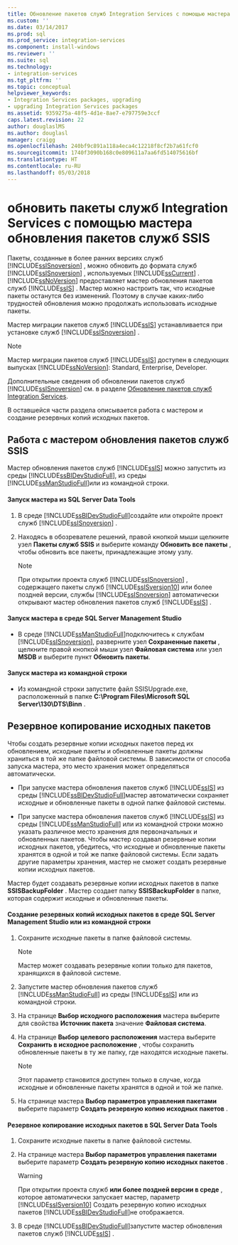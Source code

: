 ```yaml
---
title: Обновление пакетов служб Integration Services с помощью мастера обновления пакетов служб SSIS | Документы Майкрософт
ms.custom: ''
ms.date: 03/14/2017
ms.prod: sql
ms.prod_service: integration-services
ms.component: install-windows
ms.reviewer: ''
ms.suite: sql
ms.technology:
- integration-services
ms.tgt_pltfrm: ''
ms.topic: conceptual
helpviewer_keywords:
- Integration Services packages, upgrading
- upgrading Integration Services packages
ms.assetid: 9359275a-48f5-4d1e-8ae7-e797759e3ccf
caps.latest.revision: 22
author: douglaslMS
ms.author: douglasl
manager: craigg
ms.openlocfilehash: 240bf9c891a118a4eca4c12218f8cf2b7a61fcf0
ms.sourcegitcommit: 1740f3090b168c0e809611a7aa6fd514075616bf
ms.translationtype: HT
ms.contentlocale: ru-RU
ms.lasthandoff: 05/03/2018
---
```

# <a name="upgrade-integration-services-packages-using-the-ssis-package-upgrade-wizard"></a>обновить пакеты служб Integration Services с помощью мастера обновления пакетов служб SSIS
  Пакеты, созданные в более ранних версиях служб [!INCLUDE[ssISnoversion](../../includes/ssisnoversion-md.md)] , можно обновить до формата служб [!INCLUDE[ssISnoversion](../../includes/ssisnoversion-md.md)] , используемых [!INCLUDE[ssCurrent](../../includes/sscurrent-md.md)] . [!INCLUDE[ssNoVersion](../../includes/ssnoversion-md.md)] предоставляет мастер обновления пакетов служб [!INCLUDE[ssIS](../../includes/ssis-md.md)] . Мастер можно настроить так, что исходные пакеты останутся без изменений. Поэтому в случае каких-либо трудностей обновления можно продолжать использовать исходные пакеты.  
  
 Мастер миграции пакетов служб [!INCLUDE[ssIS](../../includes/ssis-md.md)] устанавливается при установке служб [!INCLUDE[ssISnoversion](../../includes/ssisnoversion-md.md)] .  
  
> [!NOTE]  
>  Мастер миграции пакетов служб [!INCLUDE[ssIS](../../includes/ssis-md.md)] доступен в следующих выпусках [!INCLUDE[ssNoVersion](../../includes/ssnoversion-md.md)]: Standard, Enterprise, Developer.  
  
 Дополнительные сведения об обновлении пакетов служб [!INCLUDE[ssISnoversion](../../includes/ssisnoversion-md.md)] см. в разделе [Обновление пакетов служб Integration Services](../../integration-services/install-windows/upgrade-integration-services-packages.md).  
  
 В оставшейся части раздела описывается работа с мастером и создание резервных копий исходных пакетов.  
  
## <a name="running-the-ssis-package-upgrade-wizard"></a>Работа с мастером обновления пакетов служб SSIS  
 Мастер обновления пакетов служб [!INCLUDE[ssIS](../../includes/ssis-md.md)] можно запустить из среды [!INCLUDE[ssBIDevStudioFull](../../includes/ssbidevstudiofull-md.md)], из среды [!INCLUDE[ssManStudioFull](../../includes/ssmanstudiofull-md.md)]или из командной строки.  
  
#### <a name="to-run-the-wizard-from-sql-server-data-tools"></a>Запуск мастера из SQL Server Data Tools  
  
1.  В среде [!INCLUDE[ssBIDevStudioFull](../../includes/ssbidevstudiofull-md.md)]создайте или откройте проект служб [!INCLUDE[ssISnoversion](../../includes/ssisnoversion-md.md)] .  
  
2.  Находясь в обозревателе решений, правой кнопкой мыши щелкните узел **Пакеты служб SSIS** и выберите команду **Обновить все пакеты** , чтобы обновить все пакеты, принадлежащие этому узлу.  
  
    > [!NOTE]  
    >  При открытии проекта служб [!INCLUDE[ssISnoversion](../../includes/ssisnoversion-md.md)] , содержащего пакеты служб [!INCLUDE[ssISversion10](../../includes/ssisversion10-md.md)] или более поздней версии, службы [!INCLUDE[ssISnoversion](../../includes/ssisnoversion-md.md)] автоматически открывают мастер обновления пакетов служб [!INCLUDE[ssIS](../../includes/ssis-md.md)] .  
  
#### <a name="to-run-the-wizard-from-sql-server-management-studio"></a>Запуск мастера в среде SQL Server Management Studio  
  
-   В среде [!INCLUDE[ssManStudioFull](../../includes/ssmanstudiofull-md.md)]подключитесь к службам [!INCLUDE[ssISnoversion](../../includes/ssisnoversion-md.md)], разверните узел **Сохраненные пакеты** , щелкните правой кнопкой мыши узел **Файловая система** или узел **MSDB** и выберите пункт **Обновить пакеты**.  
  
#### <a name="to-run-the-wizard-at-the-command-prompt"></a>Запуск мастера из командной строки  
  
-   Из командной строки запустите файл SSISUpgrade.exe, расположенный в папке **C:\Program Files\Microsoft SQL Server\130\DTS\Binn** .  
  
## <a name="backing-up-the-original-packages"></a>Резервное копирование исходных пакетов  
 Чтобы создать резервные копии исходных пакетов перед их обновлением, исходные пакеты и обновленные пакеты должны храниться в той же папке файловой системы. В зависимости от способа запуска мастера, это место хранения может определяться автоматически.  
  
-   При запуске мастера обновления пакетов служб [!INCLUDE[ssIS](../../includes/ssis-md.md)] из среды [!INCLUDE[ssBIDevStudioFull](../../includes/ssbidevstudiofull-md.md)]мастер автоматически сохраняет исходные и обновленные пакеты в одной папке файловой системы.  
  
-   При запуске мастера обновления пакетов служб [!INCLUDE[ssIS](../../includes/ssis-md.md)] из среды [!INCLUDE[ssManStudioFull](../../includes/ssmanstudiofull-md.md)] или из командной строки можно указать различное место хранения для первоначальных и обновленных пакетов. Чтобы мастер создавал резервные копии исходных пакетов, убедитесь, что исходные и обновленные пакеты хранятся в одной и той же папке файловой системы. Если задать другие параметры хранения, мастер не сможет создать резервные копии исходных пакетов.  
  
 Мастер будет создавать резервные копии исходных пакетов в папке **SSISBackupFolder** . Мастер создает папку **SSISBackupFolder** в папке, которая содержит исходные и обновленные пакеты.  
  
#### <a name="to-back-up-the-original-packages-in-sql-server-management-studio-or-at-the-command-prompt"></a>Создание резервных копий исходных пакетов в среде SQL Server Management Studio или из командной строки  
  
1.  Сохраните исходные пакеты в папке файловой системы.  
  
    > [!NOTE]  
    >  Мастер может создавать резервные копии только для пакетов, хранящихся в файловой системе.  
  
2.  Запустите мастер обновления пакетов служб [!INCLUDE[ssManStudioFull](../../includes/ssmanstudiofull-md.md)] из среды [!INCLUDE[ssIS](../../includes/ssis-md.md)] или из командной строки.  
  
3.  На странице **Выбор исходного расположения** мастера выберите для свойства **Источник пакета** значение **Файловая система**.  
  
4.  На странице **Выбор целевого расположения** мастера выберите **Сохранить в исходное расположение** , чтобы сохранить обновленные пакеты в ту же папку, где находятся исходные пакеты.  
  
    > [!NOTE]  
    >  Этот параметр становится доступен только в случае, когда исходные и обновленные пакеты хранятся в одной и той же папке.  
  
5.  На странице мастера **Выбор параметров управления пакетами** выберите параметр **Создать резервную копию исходных пакетов** .  
  
#### <a name="to-back-up-the-original-packages-in-sql-server-data-tools"></a>Резервное копирование исходных пакетов в SQL Server Data Tools  
  
1.  Сохраните исходные пакеты в папке файловой системы.  
  
2.  На странице мастера **Выбор параметров управления пакетами** выберите параметр **Создать резервную копию исходных пакетов** .  
  
    > [!WARNING]  
    >  При открытии проекта служб **или более поздней версии в среде** , которое автоматически запускает мастер, параметр [!INCLUDE[ssISversion10](../../includes/ssisversion10-md.md)] Создать резервную копию исходных пакетов [!INCLUDE[ssBIDevStudioFull](../../includes/ssbidevstudiofull-md.md)]не отображается.  
  
3.  В среде [!INCLUDE[ssBIDevStudioFull](../../includes/ssbidevstudiofull-md.md)]запустите мастер обновления пакетов служб [!INCLUDE[ssIS](../../includes/ssis-md.md)] .  
  
  
